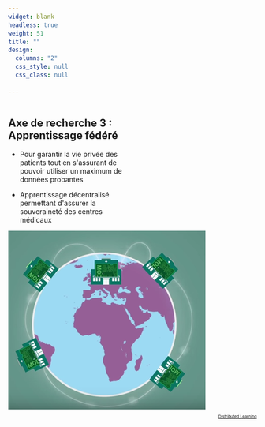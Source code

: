 ```yaml
---
widget: blank
headless: true
weight: 51
title: ""
design:
  columns: "2"
  css_style: null
  css_class: null

---
```

    
    
<div class="row">
  <div class="column" style="width:50%">
    <h2><strong>Axe de recherche 3 : Apprentissage fédéré</strong></h2>
    <ul>
      <li><p>Pour garantir la vie privée des patients tout en s'assurant de pouvoir utiliser un maximum de données probantes</p></li>
      <li><p>Apprentissage décentralisé permettant d'assurer la souveraineté des centres médicaux</p></li>
    </ul>
  </div>
  <div class="column" style="width:46% text-align: center">
    <img src="apprentissage-federe-400x400.png" >
    <div style="text-align: right;">
      <a class="fa-brands fa-youtube fa-2x" href="https://www.youtube.com/watch?v=nQpqMIuHyOk" target="_blank" rel="noopener noreferrer">
        <small><small><small> Distributed Learning </small></small></small>
      </a>
    </div>
  </div>
</div>
